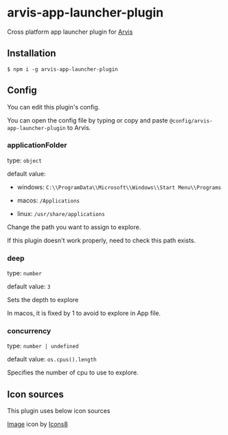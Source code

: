 # arvis-app-launcher-plugin

Cross platform app launcher plugin for [Arvis](https://github.com/jopemachine/arvis)

## Installation

```
$ npm i -g arvis-app-launcher-plugin
```

## Config

You can edit this plugin's config.

You can open the config file by typing or copy and paste `@config/arvis-app-launcher-plugin` to Arvis.

### applicationFolder

type: `object`

default value: 

* windows: `C:\\ProgramData\\Microsoft\\Windows\\Start Menu\\Programs`

* macos: `/Applications`

* linux: `/usr/share/applications`

Change the path you want to assign to explore.

If this plugin doesn't work properly, need to check this path exists.

### deep

type: `number`

default value: `3`

Sets the depth to explore

In macos, it is fixed by 1 to avoid to explore in App file.

### concurrency

type: `number | undefined`

default value: `os.cpus().length`

Specifies the number of cpu to use to explore.

## Icon sources

This plugin uses below icon sources

<a target="_blank" href="https://icons8.com">Image</a> icon by <a target="_blank" href="https://icons8.com">Icons8</a>